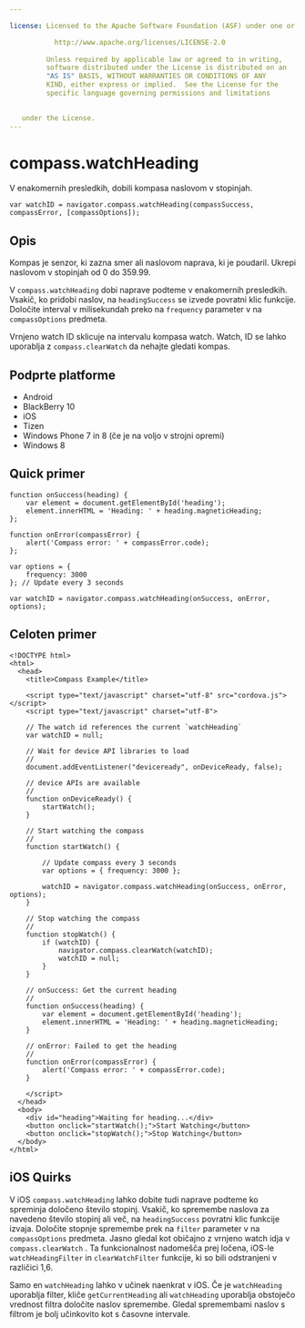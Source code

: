 ```yaml
---

license: Licensed to the Apache Software Foundation (ASF) under one or more contributor license agreements. See the NOTICE file distributed with this work for additional information regarding copyright ownership. The ASF licenses this file to you under the Apache License, Version 2.0 (the "License"); you may not use this file except in compliance with the License. You may obtain a copy of the License at

           http://www.apache.org/licenses/LICENSE-2.0
    
         Unless required by applicable law or agreed to in writing,
         software distributed under the License is distributed on an
         "AS IS" BASIS, WITHOUT WARRANTIES OR CONDITIONS OF ANY
         KIND, either express or implied.  See the License for the
         specific language governing permissions and limitations
    

   under the License.
---
```


# compass.watchHeading

V enakomernih presledkih, dobili kompasa naslovom v stopinjah.

    var watchID = navigator.compass.watchHeading(compassSuccess, compassError, [compassOptions]);
    

## Opis

Kompas je senzor, ki zazna smer ali naslovom naprava, ki je poudaril. Ukrepi naslovom v stopinjah od 0 do 359.99.

V `compass.watchHeading` dobi naprave podteme v enakomernih presledkih. Vsakič, ko pridobi naslov, na `headingSuccess` se izvede povratni klic funkcije. Določite interval v milisekundah preko na `frequency` parameter v na `compassOptions` predmeta.

Vrnjeno watch ID sklicuje na intervalu kompasa watch. Watch, ID se lahko uporablja z `compass.clearWatch` da nehajte gledati kompas.

## Podprte platforme

*   Android
*   BlackBerry 10
*   iOS
*   Tizen
*   Windows Phone 7 in 8 (če je na voljo v strojni opremi)
*   Windows 8

## Quick primer

    function onSuccess(heading) {
        var element = document.getElementById('heading');
        element.innerHTML = 'Heading: ' + heading.magneticHeading;
    };
    
    function onError(compassError) {
        alert('Compass error: ' + compassError.code);
    };
    
    var options = {
        frequency: 3000
    }; // Update every 3 seconds
    
    var watchID = navigator.compass.watchHeading(onSuccess, onError, options);
    

## Celoten primer

    <!DOCTYPE html>
    <html>
      <head>
        <title>Compass Example</title>
    
        <script type="text/javascript" charset="utf-8" src="cordova.js"></script>
        <script type="text/javascript" charset="utf-8">
    
        // The watch id references the current `watchHeading`
        var watchID = null;
    
        // Wait for device API libraries to load
        //
        document.addEventListener("deviceready", onDeviceReady, false);
    
        // device APIs are available
        //
        function onDeviceReady() {
            startWatch();
        }
    
        // Start watching the compass
        //
        function startWatch() {
    
            // Update compass every 3 seconds
            var options = { frequency: 3000 };
    
            watchID = navigator.compass.watchHeading(onSuccess, onError, options);
        }
    
        // Stop watching the compass
        //
        function stopWatch() {
            if (watchID) {
                navigator.compass.clearWatch(watchID);
                watchID = null;
            }
        }
    
        // onSuccess: Get the current heading
        //
        function onSuccess(heading) {
            var element = document.getElementById('heading');
            element.innerHTML = 'Heading: ' + heading.magneticHeading;
        }
    
        // onError: Failed to get the heading
        //
        function onError(compassError) {
            alert('Compass error: ' + compassError.code);
        }
    
        </script>
      </head>
      <body>
        <div id="heading">Waiting for heading...</div>
        <button onclick="startWatch();">Start Watching</button>
        <button onclick="stopWatch();">Stop Watching</button>
      </body>
    </html>
    

## iOS Quirks

V iOS `compass.watchHeading` lahko dobite tudi naprave podteme ko spreminja določeno število stopinj. Vsakič, ko spremembe naslova za navedeno število stopinj ali več, na `headingSuccess` povratni klic funkcije izvaja. Določite stopnje spremembe prek na `filter` parameter v na `compassOptions` predmeta. Jasno gledal kot običajno z vrnjeno watch idja v `compass.clearWatch` . Ta funkcionalnost nadomešča prej ločena, iOS-le `watchHeadingFilter` in `clearWatchFilter` funkcije, ki so bili odstranjeni v različici 1,6.

Samo en `watchHeading` lahko v učinek naenkrat v iOS. Če je `watchHeading` uporablja filter, kliče `getCurrentHeading` ali `watchHeading` uporablja obstoječo vrednost filtra določite naslov spremembe. Gledal spremembami naslov s filtrom je bolj učinkovito kot s časovne intervale.